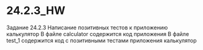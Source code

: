 # 24.2.3_HW
 
Задание 24.2.3 Написание позитивных тестов к приложению калькулятор
В файле calculator содержится код приложения
В файле test_1 содержится код с позитивными тестами приложения калькулятор
